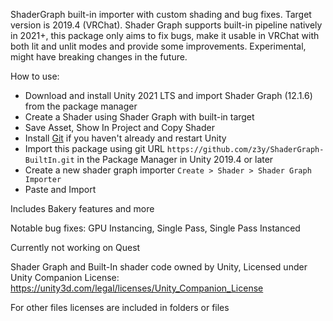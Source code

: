 ShaderGraph built-in importer with custom shading and bug fixes. Target version is 2019.4 (VRChat). Shader Graph supports built-in pipeline natively in 2021+, this package only aims to fix bugs, make it usable in VRChat with both lit and unlit modes and provide some improvements. Experimental, might have breaking changes in the future.


How to use:
- Download and install Unity 2021 LTS and import Shader Graph (12.1.6) from the package manager
- Create a Shader using Shader Graph with built-in target
- Save Asset, Show In Project and Copy Shader
- Install [Git](https://git-scm.com/) if you haven't already and restart Unity
- Import this package using git URL `https://github.com/z3y/ShaderGraph-BuiltIn.git` in the Package Manager in Unity 2019.4 or later
- Create a new shader graph importer `Create > Shader > Shader Graph Importer`
- Paste and Import


Includes Bakery features and more

Notable bug fixes: GPU Instancing, Single Pass, Single Pass Instanced

Currently not working on Quest


Shader Graph and Built-In shader code owned by Unity, Licensed under Unity Companion License:
https://unity3d.com/legal/licenses/Unity_Companion_License

For other files licenses are included in folders or files

